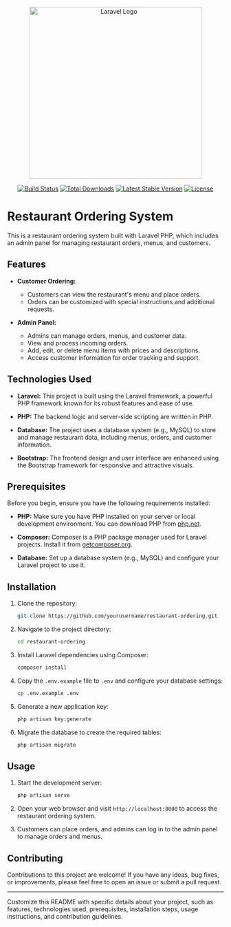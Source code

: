 <p align="center"><a href="https://laravel.com" target="_blank"><img src="https://raw.githubusercontent.com/laravel/art/master/logo-lockup/5%20SVG/2%20CMYK/1%20Full%20Color/laravel-logolockup-cmyk-red.svg" width="400" alt="Laravel Logo"></a></p>

<p align="center">
<a href="https://github.com/laravel/framework/actions"><img src="https://github.com/laravel/framework/workflows/tests/badge.svg" alt="Build Status"></a>
<a href="https://packagist.org/packages/laravel/framework"><img src="https://img.shields.io/packagist/dt/laravel/framework" alt="Total Downloads"></a>
<a href="https://packagist.org/packages/laravel/framework"><img src="https://img.shields.io/packagist/v/laravel/framework" alt="Latest Stable Version"></a>
<a href="https://packagist.org/packages/laravel/framework"><img src="https://img.shields.io/packagist/l/laravel/framework" alt="License"></a>
</p>

# Restaurant Ordering System

This is a restaurant ordering system built with Laravel PHP, which includes an admin panel for managing restaurant orders, menus, and customers.

## Features

- **Customer Ordering:**
  - Customers can view the restaurant's menu and place orders.
  - Orders can be customized with special instructions and additional requests.

- **Admin Panel:**
  - Admins can manage orders, menus, and customer data.
  - View and process incoming orders.
  - Add, edit, or delete menu items with prices and descriptions.
  - Access customer information for order tracking and support.

## Technologies Used

- **Laravel:** This project is built using the Laravel framework, a powerful PHP framework known for its robust features and ease of use.

- **PHP:** The backend logic and server-side scripting are written in PHP.

- **Database:** The project uses a database system (e.g., MySQL) to store and manage restaurant data, including menus, orders, and customer information.

- **Bootstrap:** The frontend design and user interface are enhanced using the Bootstrap framework for responsive and attractive visuals.

## Prerequisites

Before you begin, ensure you have the following requirements installed:

- **PHP:** Make sure you have PHP installed on your server or local development environment. You can download PHP from [php.net](https://www.php.net/).

- **Composer:** Composer is a PHP package manager used for Laravel projects. Install it from [getcomposer.org](https://getcomposer.org/).

- **Database:** Set up a database system (e.g., MySQL) and configure your Laravel project to use it.

## Installation

1. Clone the repository:

   ```bash
   git clone https://github.com/yourusername/restaurant-ordering.git
   ```

2. Navigate to the project directory:

   ```bash
   cd restaurant-ordering
   ```

3. Install Laravel dependencies using Composer:

   ```bash
   composer install
   ```

4. Copy the `.env.example` file to `.env` and configure your database settings:

   ```bash
   cp .env.example .env
   ```

5. Generate a new application key:

   ```bash
   php artisan key:generate
   ```

6. Migrate the database to create the required tables:

   ```bash
   php artisan migrate
   ```

## Usage

1. Start the development server:

   ```bash
   php artisan serve
   ```

2. Open your web browser and visit `http://localhost:8000` to access the restaurant ordering system.

3. Customers can place orders, and admins can log in to the admin panel to manage orders and menus.

## Contributing

Contributions to this project are welcome! If you have any ideas, bug fixes, or improvements, please feel free to open an issue or submit a pull request.

---

Customize this README with specific details about your project, such as features, technologies used, prerequisites, installation steps, usage instructions, and contribution guidelines.
